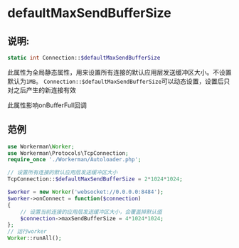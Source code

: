 # defaultMaxSendBufferSize
## 说明:
```php
static int Connection::$defaultMaxSendBufferSize
```

此属性为全局静态属性，用来设置所有连接的默认应用层发送缓冲区大小。不设置默认为```1MB```。 ```Connection::$defaultMaxSendBufferSize```可以动态设置，设置后只对之后产生的新连接有效

此属性影响onBufferFull回调


## 范例

```php
use Workerman\Worker;
use Workerman\Protocols\TcpConnection;
require_once './Workerman/Autoloader.php';

// 设置所有连接的默认应用层发送缓冲区大小
TcpConnection::$defaultMaxSendBufferSize = 2*1024*1024;

$worker = new Worker('websocket://0.0.0.0:8484');
$worker->onConnect = function($connection)
{
    // 设置当前连接的应用层发送缓冲区大小，会覆盖掉默认值
    $connection->maxSendBufferSize = 4*1024*1024;
};
// 运行worker
Worker::runAll();
```
